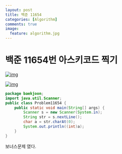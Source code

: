 ```yaml
---
layout: post
title: 백준 11654
categories: [Algorithm]
comments: true
image:
  feature: algorithm.jpg
---
```

# 백준 11654번 아스키코드 찍기

[![img](https://4.bp.blogspot.com/-rptnyNQxgLQ/W-LbkZxzIjI/AAAAAAAABCw/sA6ZWYnc5E0UJlSqPj9cVsyvRMXYzaVBACLcBGAs/s1600/%25E1%2584%2589%25E1%2585%25B3%25E1%2584%258F%25E1%2585%25B3%25E1%2584%2585%25E1%2585%25B5%25E1%2586%25AB%25E1%2584%2589%25E1%2585%25A3%25E1%2586%25BA%2B2018-11-07%2B%25E1%2584%258B%25E1%2585%25A9%25E1%2584%2592%25E1%2585%25AE%2B9.32.34.png)](https://4.bp.blogspot.com/-rptnyNQxgLQ/W-LbkZxzIjI/AAAAAAAABCw/sA6ZWYnc5E0UJlSqPj9cVsyvRMXYzaVBACLcBGAs/s1600/%E1%84%89%E1%85%B3%E1%84%8F%E1%85%B3%E1%84%85%E1%85%B5%E1%86%AB%E1%84%89%E1%85%A3%E1%86%BA%2B2018-11-07%2B%E1%84%8B%E1%85%A9%E1%84%92%E1%85%AE%2B9.32.34.png)



[![img](https://2.bp.blogspot.com/-rlMNHO4Egkk/W-LbknmwwmI/AAAAAAAABCs/zN12b7cs-awOs8hOem49EZfYT7TwBUy3gCLcBGAs/s1600/%25E1%2584%2589%25E1%2585%25B3%25E1%2584%258F%25E1%2585%25B3%25E1%2584%2585%25E1%2585%25B5%25E1%2586%25AB%25E1%2584%2589%25E1%2585%25A3%25E1%2586%25BA%2B2018-11-07%2B%25E1%2584%258B%25E1%2585%25A9%25E1%2584%2592%25E1%2585%25AE%2B9.32.45.png)](https://2.bp.blogspot.com/-rlMNHO4Egkk/W-LbknmwwmI/AAAAAAAABCs/zN12b7cs-awOs8hOem49EZfYT7TwBUy3gCLcBGAs/s1600/%E1%84%89%E1%85%B3%E1%84%8F%E1%85%B3%E1%84%85%E1%85%B5%E1%86%AB%E1%84%89%E1%85%A3%E1%86%BA%2B2018-11-07%2B%E1%84%8B%E1%85%A9%E1%84%92%E1%85%AE%2B9.32.45.png)



```java
package baekjoon;
import java.util.Scanner;
public class Problem11654 {
    public static void main(String[] args) {
        Scanner s = new Scanner(System.in);
        String str = s.nextLine();
        char a = str.charAt(0);
        System.out.println((int)a);
    }
}
```

보너스문제 였다.

